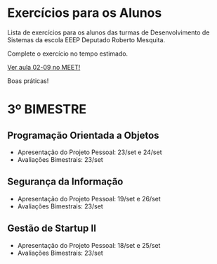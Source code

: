 # Exercícios para os Alunos
Lista de exercícios para os alunos das turmas de Desenvolvimento de Sistemas da escola EEEP Deputado Roberto Mesquita.

Complete o exercício no tempo estimado.

<a href="https://meet.google.com/uvh-vwnd-rqb" target="_blank">Ver aula 02-09 no MEET!</a>

Boas práticas!

# 3º BIMESTRE
## Programação Orientada a Objetos
- Apresentação do Projeto Pessoal: 23/set e 24/set
- Avaliações Bimestrais: 23/set

## Segurança da Informação
- Apresentação do Projeto Pessoal: 19/set e 26/set
- Avaliações Bimestrais: 23/set

## Gestão de Startup II
- Apresentação do Projeto Pessoal: 18/set e 25/set
- Avaliações Bimestrais: 23/set
